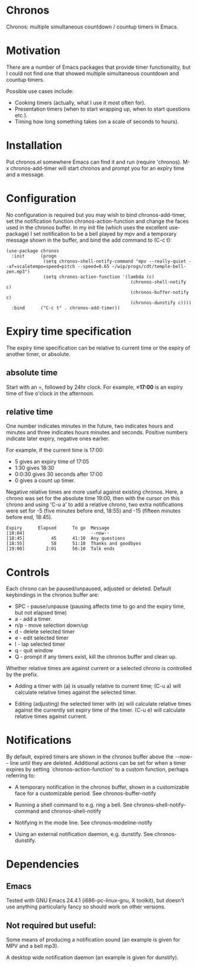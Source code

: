 # Chronos
Chronos: multiple simultaneous countdown / countup timers in Emacs.

# Motivation

There are a number of Emacs packages that provide timer functionality, but I
could not find one that showed multiple simultaneous countdown and countup
timers.

Possible use cases include:

* Cooking timers (actually, what I use it most often for).
* Presentation timers (when to start wrapping up, when to start questions etc.).
* Timing how long something takes (on a scale of seconds to hours).

# Installation

Put chronos.el somewhere Emacs can find it and run (require 'chronos).  M-x
chronos-add-timer will start chronos and prompt you for an expiry time and a
message.

# Configuration

No configuration is required but you may wish to bind chronos-add-timer, set
the notification function chronos-action-function and change the faces used in
the chronos buffer.  In my init file (which uses the excellent use-package) I
set notification to be a bell played by mpv and a temporary message shown in the
buffer, and bind the add command to (C-c t):

    (use-package chronos
      :init      (progn
                  (setq chronos-shell-notify-command "mpv --really-quiet --af=scaletempo=speed=pitch --speed=0.65 ~/wip/progs/cdt/temple-bell-zen.mp3")
                  (setq chronos-action-function '(lambda (c)
                                                   (chronos-shell-notify c)
                                                   (chronos-buffer-notify c)
                                                   (chronos-dunstify c))))
      :bind      ("C-c t" . chronos-add-timer))

# Expiry time specification

The expiry time specification can be relative to current time or the expiry
of another timer, or absolute.

## absolute time

Start with an =, followed by 24hr clock.  For example, **=17:00** is an expiry time of five o'clock in the afternoon.

## relative time

One number indicates minutes in the future, two indicates
hours and minutes and three indicates hours minutes and
seconds.  Positive numbers indicate later expiry, negative
ones earlier.

For example, if the current time is 17:00:
* 5 gives an expiry time of 17:05
* 1:30 gives 18:30
* 0:0:30 gives 30 seconds after 17:00
* 0 gives a count up timer.

Negative relative times are more useful against existing
chronos.  Here, a chrono was set for the absolute time
19:00, then with the cursor on this chrono and using 'C-u a'
to add a relative chrono, two extra notifications were set
for -5 (five minutes before end, 18:55) and -15 (fifteen
minutes before end, 18:45).

    Expiry      Elapsed      To go  Message 
    [18:04]                         --now--
    [18:45]          45      41:10  Any questions
    [18:55]          58      51:10  Thanks and goodbyes
    [19:00]        2:01      56:10  Talk ends

# Controls

Each chrono can be paused/unpaused, adjusted or deleted.  Default keybindings
in the chronos buffer are:

* SPC - pause/unpause (pausing affects time to go and the expiry time, but not
      elapsed time)
* a   - add a timer.
* n/p - move selection down/up
* d   - delete selected timer
* e   - edit selected timer
* l   - lap selected timer
* q   - quit window
* Q   - prompt if any timers exist, kill the chronos buffer and clean up.

Whether relative times are against current or a selected chrono is controlled
by the prefix.

* Adding a timer with (a) is usually relative to current time; (C-u a) will
  calculate relative times against the selected timer.

* Editing (adjusting) the selected timer with (e) will calculate relative
  times against the currently set expiry time of the timer.  (C-u e) will
  calculate relative times against current.

# Notifications

By default, expired timers are shown in the chronos buffer above the
--now-- line until they are deleted.  Additional actions can be set for when
a timer expires by setting `chronos-action-function' to a custom function,
perhaps referring to:

- A temporary notification in the chronos buffer, shown in a customizable
  face for a customizable period. See chronos-buffer-notify

- Running a shell command to e.g. ring a bell.  See chronos-shell-notify-command and chronos-shell-notify

- Notifying in the mode line. See chronos-modeline-notify

- Using an external notification daemon, e.g. dunstify.  See chronos-dunstify.

# Dependencies

## Emacs

Tested with GNU Emacs 24.4.1 (i686-pc-linux-gnu, X toolkit), but doesn't use
anything particularly fancy so should work on other versions.

## Not required but useful:

Some means of producing a notification sound (an example is given for MPV and
a bell mp3).

A desktop wide notification daemon (an example is given for dunstify).
